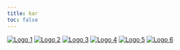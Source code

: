 ```yaml
---
title: kar
toc: false
---
```



<div class="logos-container">
    <a href="https://orooj.org/" title="تشکل فرهنگی عروج" class="logo-item"><img src="/images/logo1.png" alt="Logo 1"></a>
    <a href="https://mfvm.ir/" title="موسسه ولاء منتظر" class="logo-item"><img src="/images/logo2.png" alt="Logo 2"></a>
    <a href="https://steelon.org/" title="بازرگانی استیلون" class="logo-item"><img src="/images/logo3.png" alt="Logo 3"></a>
    <a href="https://www.instagram.com/anashid__mezon/" title="مزون آناشید" class="logo-item"><img src="/images/logo4.png" alt="Logo 4"></a>
    <a href="https://imj.eadl.ir/" title="سازمان قضایی نیروهای مسلح" class="logo-item"><img src="/images/logo5.png" alt="Logo 5"></a>
    <a href="https://etasnim.com/" title="موسسه تسنیم" class="logo-item"><img src="/images/logo6.png" alt="Logo 6"></a>
</div>

